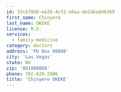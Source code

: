 ```yaml
---
id: 53cbf8d6-ee28-4cf2-a9aa-de14ba8d6369
first_name: Chinyere
last_name: OKEKE
license: M.D.
services:
  - family-medicine
category: doctors
address: 'PO Box 80088'
city: 'Las Vegas'
state: NV
zip: '891800088'
phone: 702-629-2986
title: 'Chinyere OKEKE'
---
```

